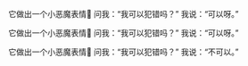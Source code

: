 ﻿它做出一个小恶魔表情👿
问我：“我可以犯错吗？”
我说：“可以呀。”

它做出一个小恶魔表情👿
问我：“我可以犯错吗？”
我说：“可以呀。”

它做出一个小恶魔表情👿
问我：“我可以犯错吗？”
我说：“不可以。”
